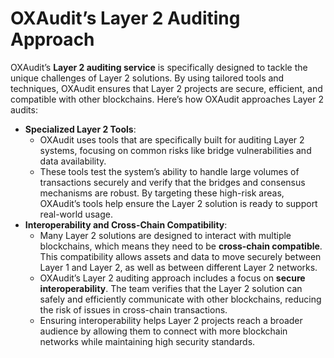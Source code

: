 # OXAudit’s Layer 2 Auditing Approach

OXAudit’s **Layer 2 auditing service** is specifically designed to tackle the unique challenges of Layer 2 solutions. By using tailored tools and techniques, OXAudit ensures that Layer 2 projects are secure, efficient, and compatible with other blockchains. Here’s how OXAudit approaches Layer 2 audits:

* **Specialized Layer 2 Tools**:
  * OXAudit uses tools that are specifically built for auditing Layer 2 systems, focusing on common risks like bridge vulnerabilities and data availability.
  * These tools test the system’s ability to handle large volumes of transactions securely and verify that the bridges and consensus mechanisms are robust. By targeting these high-risk areas, OXAudit’s tools help ensure the Layer 2 solution is ready to support real-world usage.
* **Interoperability and Cross-Chain Compatibility**:
  * Many Layer 2 solutions are designed to interact with multiple blockchains, which means they need to be **cross-chain compatible**. This compatibility allows assets and data to move securely between Layer 1 and Layer 2, as well as between different Layer 2 networks.
  * OXAudit’s Layer 2 auditing approach includes a focus on **secure interoperability**. The team verifies that the Layer 2 solution can safely and efficiently communicate with other blockchains, reducing the risk of issues in cross-chain transactions.
  * Ensuring interoperability helps Layer 2 projects reach a broader audience by allowing them to connect with more blockchain networks while maintaining high security standards.
